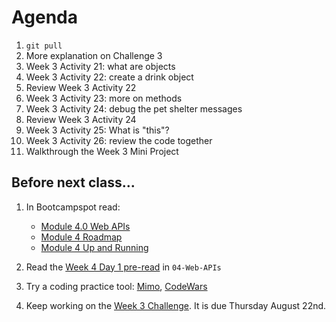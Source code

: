 # Agenda

1. `git pull`
1. More explanation on Challenge 3
1. Week 3 Activity 21: what are objects
1. Week 3 Activity 22: create a drink object
1. Review Week 3 Activity 22
1. Week 3 Activity 23: more on methods
1. Week 3 Activity 24: debug the pet shelter messages
1. Review Week 3 Activity 24
1. Week 3 Activity 25: What is "this"?
1. Week 3 Activity 26: review the code together
1. Walkthrough the Week 3 Mini Project

## Before next class...

1. In Bootcampspot read:

   - [Module 4.0 Web APIs](https://bootcampspot.instructure.com/courses/5728/modules/items/1304240)
   - [Module 4 Roadmap](https://bootcampspot.instructure.com/courses/5728/modules/items/1304243)
   - [Module 4 Up and Running](https://bootcampspot.instructure.com/courses/5728/modules/items/1304245)

1. Read the [Week 4 Day 1 pre-read](./pre-read.md) in `04-Web-APIs`
1. Try a coding practice tool: [Mimo](https://apps.apple.com/us/app/mimo-learn-coding-programming/id1133960732), [CodeWars](https://www.codewars.com/)
1. Keep working on the [Week 3 Challenge](../03-JavaScript/02-Challenge/README.md). It is due Thursday August 22nd.
